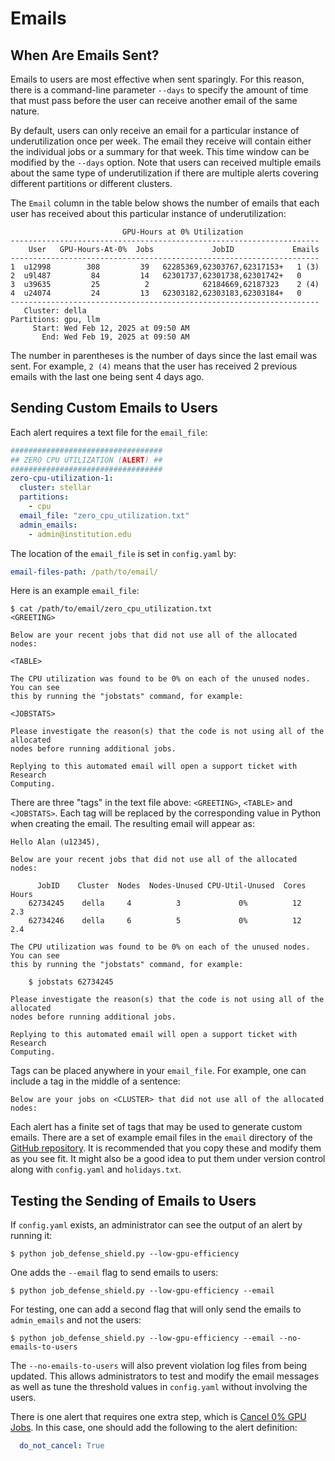 # Emails

## When Are Emails Sent?

Emails to users are most effective when sent sparingly. For this reason, there is a command-line parameter `--days` to specify the amount of time that must pass before the user can receive another email of the same nature.

By default, users can only receive an email for a particular instance of underutilization once per week. The email they receive will contain either the individual jobs or a summary for that week. This time window can be modified by the `--days` option. Note that users can received multiple emails about the same type of underutilization if there are multiple alerts covering different partitions or different clusters.

The `Email` column in the table below shows the number of emails that each user has received about this particular instance of underutilization:

```
                         GPU-Hours at 0% Utilization
---------------------------------------------------------------------
    User   GPU-Hours-At-0%  Jobs             JobID             Emails
---------------------------------------------------------------------
1  u12998        308         39   62285369,62303767,62317153+   1 (3)
2  u9l487         84         14   62301737,62301738,62301742+   0
3  u39635         25          2            62184669,62187323    2 (4)
4  u24074         24         13   62303182,62303183,62303184+   0
---------------------------------------------------------------------
   Cluster: della
Partitions: gpu, llm
     Start: Wed Feb 12, 2025 at 09:50 AM
       End: Wed Feb 19, 2025 at 09:50 AM
```

The number in parentheses is the number of days since the last email was sent. For example, `2 (4)` means that the user has received 2 previous emails with the last one being sent 4 days ago.

## Sending Custom Emails to Users

Each alert requires a text file for the `email_file`:

```yaml
##################################
## ZERO CPU UTILIZATION (ALERT) ##
##################################
zero-cpu-utilization-1:
  cluster: stellar
  partitions:
    - cpu
  email_file: "zero_cpu_utilization.txt"
  admin_emails:
    - admin@institution.edu
```

The location of the `email_file` is set in `config.yaml` by:

```yaml
email-files-path: /path/to/email/
```

Here is an example `email_file`:

```
$ cat /path/to/email/zero_cpu_utilization.txt
<GREETING>

Below are your recent jobs that did not use all of the allocated nodes:

<TABLE>

The CPU utilization was found to be 0% on each of the unused nodes. You can see
this by running the "jobstats" command, for example:

<JOBSTATS>

Please investigate the reason(s) that the code is not using all of the allocated
nodes before running additional jobs.

Replying to this automated email will open a support ticket with Research
Computing.
```

There are three "tags" in the text file above: `<GREETING>`, `<TABLE>` and `<JOBSTATS>`.
Each tag will be replaced by the corresponding value in Python when creating the email. The resulting email will appear as:

```
Hello Alan (u12345),

Below are your recent jobs that did not use all of the allocated nodes:

      JobID    Cluster  Nodes  Nodes-Unused CPU-Util-Unused  Cores  Hours
    62734245    della     4          3             0%          12    2.3 
    62734246    della     6          5             0%          12    2.4 

The CPU utilization was found to be 0% on each of the unused nodes. You can see
this by running the "jobstats" command, for example:

    $ jobstats 62734245

Please investigate the reason(s) that the code is not using all of the allocated
nodes before running additional jobs.

Replying to this automated email will open a support ticket with Research
Computing.
```

Tags can be placed anywhere in your `email_file`. For example, one can include a tag in the middle of a sentence:

```
Below are your jobs on <CLUSTER> that did not use all of the allocated nodes:
```

Each alert has a finite set of tags that may be used to generate custom emails. There are
a set of example email files in the `email` directory of the [GitHub repository](https://github.com/jdh4/job_defense_shield). It is
recommended that you copy these and modify them as you see fit. It might also be a good
idea to put them under version control along with `config.yaml` and `holidays.txt`.

## Testing the Sending of Emails to Users

If `config.yaml` exists, an administrator can see the output of an alert by running it:

```
$ python job_defense_shield.py --low-gpu-efficiency
```

One adds the `--email` flag to send emails to users:

```
$ python job_defense_shield.py --low-gpu-efficiency --email

```

For testing, one can add a second flag that will only send the emails to `admin_emails` and not the users:

```
$ python job_defense_shield.py --low-gpu-efficiency --email --no-emails-to-users
```

The `--no-emails-to-users` will also prevent violation log files from being updated. This allows administrators to test and modify the email messages as well as tune the threshold values in `config.yaml` without involving the users.

There is one alert that requires one extra step, which is [Cancel 0% GPU Jobs](alert/cancel_gpu_jobs.md). In this case, one should add the following to the alert definition:

```yaml
  do_not_cancel: True
```
